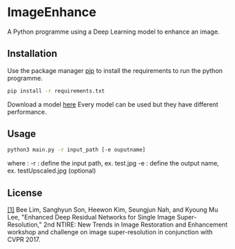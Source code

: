 # ImageEnhance
A Python programme using a Deep Learning model to enhance an image.

## Installation

Use the package manager [pip](https://pip.pypa.io/en/stable/) to install the requirements to run the python programme.

```bash
pip install -r requirements.txt
```

Download a model [here](https://github.com/Saafke/EDSR_Tensorflow/tree/master/models)
Every model can be used but they have different performance. 

## Usage

```bash
python3 main.py -r input_path [-e ouputname]
```
where :
    -r : define the input path, ex. test.jpg
    -e : define the output name, ex. testUpscaled.jpg (optional)

## License

[[1]](https://openaccess.thecvf.com/content_cvpr_2017_workshops/w12/papers/Lim_Enhanced_Deep_Residual_CVPR_2017_paper.pdf) Bee Lim, Sanghyun Son, Heewon Kim, Seungjun Nah, and Kyoung Mu Lee, "Enhanced Deep Residual Networks for Single Image Super-Resolution," 2nd NTIRE: New Trends in Image Restoration and Enhancement workshop and challenge on image super-resolution in conjunction with CVPR 2017. 
